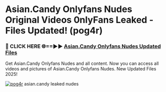 # Asian.Candy Onlyfans Nudes Original Videos 0nlyFans Leaked - Files Updated! (pog4r)

<h3>🔴 CLICK HERE 🌐==►► <a href="https://tinyurl.com/yc6ubb5a" rel="nofollow">Asian.Candy Onlyfans Nudes Updated Files</a></h3>

Get Asian.Candy Onlyfans Nudes and all content. Now you can access all videos and pictures of Asian.Candy Onlyfans Nudes. New Updated Files 2025!

[![pog4r](https://i.imgur.com/7eu0CRL.gif)](https://tinyurl.com/yc6ubb5a)
asian.candy leaked nudes